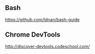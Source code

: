 ## Bash
https://github.com/Idnan/bash-guide

## Chrome DevTools
http://discover-devtools.codeschool.com/
